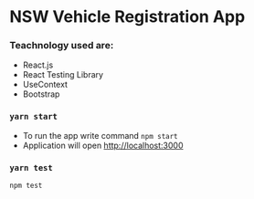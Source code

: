 
# NSW Vehicle Registration App

### Teachnology used are: 
 * React.js
 * React Testing Library
 * UseContext
 * Bootstrap

### `yarn start`

* To run the app write command `npm start`
* Application will open [http://localhost:3000](http://localhost:3000)


### `yarn test`

`npm test`
